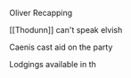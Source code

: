 Oliver Recapping

[[Thodunn]] can't speak elvish

Caenis cast aid on the party

Lodgings available in th